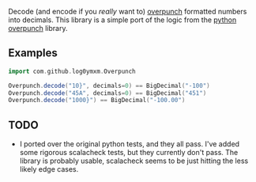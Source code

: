 Decode (and encode if you _really_ want to) [overpunch](https://en.wikipedia.org/wiki/Signed_overpunch) formatted numbers into decimals. This library is a simple port of the logic from the [python overpunch](https://github.com/truveris/overpunch) library.

## Examples

```scala
import com.github.log0ymxm.Overpunch

Overpunch.decode("10}", decimals=0) == BigDecimal("-100")
Overpunch.decode("45A", decimals=0) == BigDecimal("451")
Overpunch.decode("1000}") == BigDecimal("-100.00")
```

## TODO

- I ported over the original python tests, and they all pass. I've added some rigorous scalacheck tests, but they currently don't pass. The library is probably usable, scalacheck seems to be just hitting the less likely edge cases.
